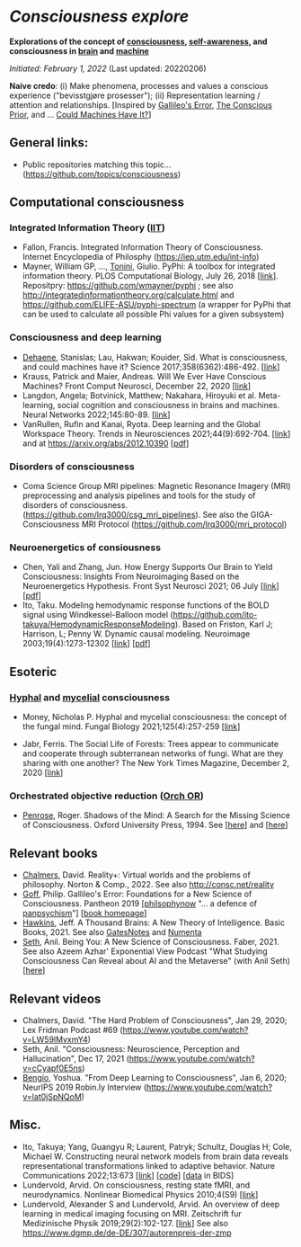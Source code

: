 # _Consciousness explore_


**Explorations of the concept of [consciousness](https://en.wikipedia.org/wiki/Consciousness), [self-awareness](https://en.wikipedia.org/wiki/Self-awareness), and  consciousness in [brain](https://en.wikipedia.org/wiki/Neural_correlates_of_consciousness) and [machine](https://en.wikipedia.org/wiki/Artificial_consciousness)**

 
_Initiated: February 1, 2022_ (Last updated: 20220206)

**Naive credo**: (i) Make phenomena, processes and values a conscious experience ("bevisstgjøre prosesser"); (ii) Representation learning / attention and relationships. [Inspired by [Gallileo's Error](https://www.philipgoffphilosophy.com/books.html), [The Conscious Prior](https://arxiv.org/abs/1709.08568), and ... [Could Machines Have It?](https://www.science.org/doi/10.1126/science.aan8871)] 


## General links:

-  Public repositories matching this topic... (https://github.com/topics/consciousness)


## Computational consciousness

### Integrated Information Theory ([IIT](https://en.wikipedia.org/wiki/Integrated_information_theory))

- Fallon, Francis. Integrated Information Theory of Consciousness. Internet Encyclopedia of Philosphy  (https://iep.utm.edu/int-info)
- Mayner, William GP, ..., [Tonini](https://en.wikipedia.org/wiki/Giulio_Tononi), Giulio. PyPhi: A toolbox for integrated information theory. PLOS Computational Biology, July 26, 2018 [[link](https://journals.plos.org/ploscompbiol/article?id=10.1371/journal.pcbi.1006343)]. Repositpry: https://github.com/wmayner/pyphi
; see also http://integratedinformationtheory.org/calculate.html and https://github.com/ELIFE-ASU/pyphi-spectrum (a wrapper for PyPhi that can be used to calculate all possible Phi values for a given subsystem)

### Consciousness and deep learning

- [Dehaene](https://no.wikipedia.org/wiki/Stanislas_Dehaene), Stanislas; Lau, Hakwan; Kouider, Sid. What is consciousness, and could machines have it? Science 2017;358(6362):486-492. [[link](https://www.science.org/doi/10.1126/science.aan8871)]
- Krauss, Patrick and Maier, Andreas. Will We Ever Have Conscious Machines? Front Comput Neurosci, December 22, 2020 [[link](https://www.frontiersin.org/articles/10.3389/fncom.2020.556544/full)]
- Langdon, Angela; Botvinick, Matthew; Nakahara, Hiroyuki et al. Meta-learning, social cognition and consciousness in brains and machines. Neural Networks 2022;145:80-89. [[link](https://www.sciencedirect.com/science/article/pii/S0893608021003956)]
- VanRullen, Rufin and Kanai, Ryota. Deep learning and the Global Workspace Theory. Trends in Neurosciences  2021;44(9):692-704. [[link](https://www.cell.com/trends/neurosciences/fulltext/S0166-2236(21)00077-1)] and at https://arxiv.org/abs/2012.10390 [[pdf](https://arxiv.org/pdf/2012.10390.pdf)]



### Disorders of consciousness

- Coma Science Group MRI pipelines: Magnetic Resonance Imagery (MRI) preprocessing and analysis pipelines and tools for the study of disorders of consciousness. (https://github.com/lrq3000/csg_mri_pipelines). See also the GIGA-Consciousness MRI Protocol (https://github.com/lrq3000/mri_protocol)

### Neuroenergetics of consiousness

- Chen, Yali and Zhang, Jun. How Energy Supports Our Brain to Yield Consciousness: Insights From Neuroimaging Based on the Neuroenergetics Hypothesis. Front Syst Neurosci 2021; 06 July [[link](https://www.frontiersin.org/articles/10.3389/fnsys.2021.648860/full)] [[pdf](https://www.frontiersin.org/articles/10.3389/fnsys.2021.648860/pdf)]
- Ito, Taku. Modeling hemodynamic response functions of the BOLD signal using Windkessel-Balloon model (https://github.com/ito-takuya/HemodynamicResponseModeling). Based on Friston, Karl J; Harrison, L; Penny W. Dynamic causal modeling. Neuroimage 2003;19(4):1273-12302  [[link](https://pubmed.ncbi.nlm.nih.gov/12948688)] [[pdf](https://www.fil.ion.ucl.ac.uk/~karl/Dynamic%20causal%20modelling.pdf)]

## Esoteric

### [Hyphal](https://en.wikipedia.org/wiki/Hypha) and [mycelial](https://en.wikipedia.org/wiki/Mycelium) consciousness

- Money, Nicholas P. Hyphal and mycelial consciousness: the concept of the fungal mind. Fungal Biology 2021;125(4):257-259 [[link](https://www.sciencedirect.com/science/article/pii/S1878614621000246)]


- Jabr, Ferris. The Social Life of Forests: Trees appear to communicate and cooperate through subterranean networks of fungi. What are they sharing with one another? The New York Times Magazine, December 2, 2020  [[link](https://www.nytimes.com/interactive/2020/12/02/magazine/tree-communication-mycorrhiza.html)]

### Orchestrated objective reduction ([Orch OR](https://en.wikipedia.org/wiki/Orchestrated_objective_reduction))

- [Penrose](https://en.wikipedia.org/wiki/Roger_Penrose), Roger. Shadows of the Mind: A Search for the Missing Science of Consciousness. Oxford University Press, 1994. See [[here](https://en.wikipedia.org/wiki/Shadows_of_the_Mind)] and [[here](https://www.youtube.com/watch?v=Co8v5-0znf0)]


## Relevant books

- [Chalmers](https://en.wikipedia.org/wiki/David_Chalmers), David. Reality+:  Virtual worlds and the problems of philosophy. Norton & Comp., 2022.  See also http://consc.net/reality 
- [Goff](https://en.wikipedia.org/wiki/Philip_Goff_(philosopher)), Philip. Gallileo's Error: Foundations for a New Science of Consciousness. Pantheon 2019 [[philsophynow](https://philosophynow.org/issues/135/Galileos_Error_by_Philip_Goff) "... a defence of [panpsychism](https://en.wikipedia.org/wiki/Panpsychism)"] [[book homepage](https://www.philipgoffphilosophy.com/books.html)]
- [Hawkins](https://en.wikipedia.org/wiki/Jeff_Hawkins), Jeff. A Thousand Brains: A New Theory of Intelligence. Basic Books, 2021.   See also [GatesNotes](https://www.gatesnotes.com/Books/A-Thousand-Brains) and [Numenta](https://numenta.com/a-thousand-brains-by-jeff-hawkins)
- [Seth](https://en.wikipedia.org/wiki/Anil_Seth), Anil. Being You: A New Science of Consciousness. Faber, 2021. See also Azeem Azhar' Exponential View Podcast "What Studying Consciousness Can Reveal about AI and the Metaverse" (with Anil Seth) [[here](https://hbr.org/2019/04/podcast-exponential-view)]



## Relevant videos

- Chalmers, David. "The Hard Problem of Consciousness", Jan 29, 2020; Lex Fridman Podcast #69 (https://www.youtube.com/watch?v=LW59lMvxmY4)
- Seth, Anil. "Consciousness: Neuroscience, Perception and Hallucination", Dec 17, 2021 (https://www.youtube.com/watch?v=cCyapf0E5ns)
- [Bengio](https://en.wikipedia.org/wiki/Yoshua_Bengio), Yoshua. "From Deep Learning to Consciousness", Jan 6, 2020; NeurIPS 2019 Robin.ly Interview (https://www.youtube.com/watch?v=lat0jSpNQoM)



## Misc.

- Ito, Takuya; Yang, Guangyu R; Laurent, Patryk; Schultz, Douglas H; Cole, Michael W. Constructing neural network models from brain data reveals representational transformations linked to adaptive behavior. Nature Communications 2022;13:673 [[link](https://www.nature.com/articles/s41467-022-28323-7)] [[code](https://github.com/ito-takuya/sr_enn)] [[data](https://openneuro.org/datasets/ds003701/versions/1.0.1) in BIDS]
- Lundervold, Arvid. On consciousness, resting state fMRI, and neurodynamics. Nonlinear Biomedical Physics 2010;4(S9) [[link](https://nonlinearbiomedphys.biomedcentral.com/articles/10.1186/1753-4631-4-S1-S9)]
- Lundervold, Alexander S and Lundervold, Arvid. An overview of deep learning in medical imaging focusing on MRI. Zeitschrift fur Medizinische Physik 2019;29(2):102-127. [[link](https://www.sciencedirect.com/science/article/pii/S0939388918301181)]  See also https://www.dgmp.de/de-DE/307/autorenpreis-der-zmp
